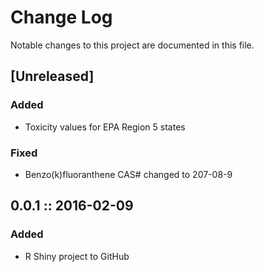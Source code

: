 # Change Log
Notable changes to this project are documented in this file.

## [Unreleased]
### Added
- Toxicity values for EPA Region 5 states

### Fixed
- Benzo(k)fluoranthene CAS# changed to 207-08-9

## 0.0.1  ::  2016-02-09
### Added
- R Shiny project to GitHub
